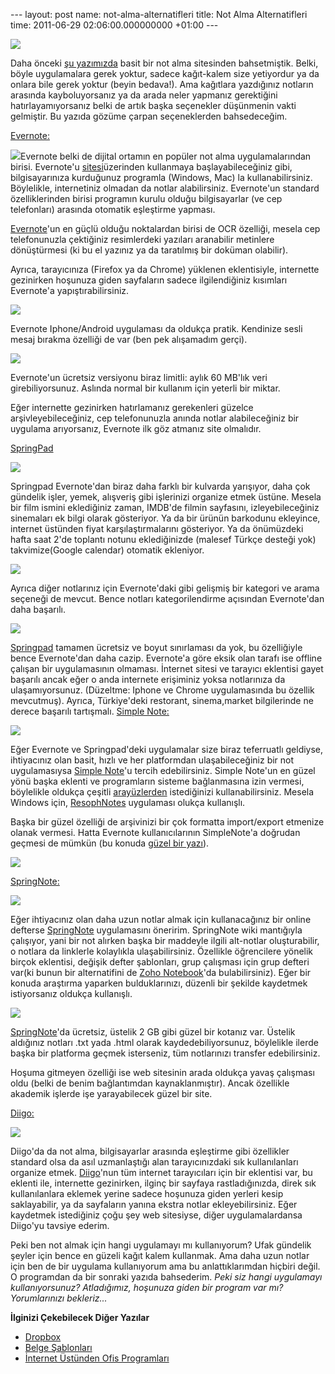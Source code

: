--- layout: post name: not-alma-alternatifleri title: Not Alma Alternatifleri time: 2011-06-29 02:06:00.000000000 +01:00 ---

[![](http://1.bp.blogspot.com/-AWA7YhlP-1Q/TgeMTypOHLI/AAAAAAAAA80/8i3oOm9tedY/s200/kalem_defter.jpg)](http://1.bp.blogspot.com/-AWA7YhlP-1Q/TgeMTypOHLI/AAAAAAAAA80/8i3oOm9tedY/s1600/kalem_defter.jpg)

Daha önceki [şu yazımızda](http://asuyatuyolar.blogspot.com/2011/04/mantar-panosuna-not-yapstrma.html) basit bir not alma sitesinden bahsetmiştik. Belki, böyle uygulamalara gerek yoktur, sadece kağıt-kalem size yetiyordur ya da onlara bile gerek yoktur (beyin bedava!). Ama kağıtlara yazdığınız notların arasında kayboluyorsanız ya da arada neler yapmanız gerektiğini hatırlayamıyorsanız belki de artık başka seçenekler düşünmenin vakti gelmiştir. Bu yazıda gözüme çarpan seçeneklerden bahsedeceğim.

[Evernote:](http://www.evernote.com/)

[![](http://1.bp.blogspot.com/-FMzk8Nu4cJM/TgeMpsgJXZI/AAAAAAAAA84/Q2PjHWfPY54/s200/evernote_icon.jpg)](http://www.evernote.com/)Evernote belki de dijital ortamın en popüler not alma uygulamalarından birisi. Evernote'u [sitesi](http://www.evernote.com/)üzerinden kullanmaya başlayabileceğiniz gibi, bilgisayarınıza kurduğunuz programla (Windows, Mac) la kullanabilirsiniz. Böylelikle, internetiniz olmadan da notlar alabilirsiniz. Evernote'un standard özelliklerinden birisi programın kurulu olduğu bilgisayarlar (ve cep telefonları) arasında otomatik eşleştirme yapması.

[Evernote](http://www.evernote.com/)'un en güçlü olduğu noktalardan birisi de OCR özelliği, mesela cep telefonunuzla çektiğiniz resimlerdeki yazıları aranabilir metinlere dönüştürmesi (ki bu el yazınız ya da taratılmış bir doküman olabilir).

Ayrıca, tarayıcınıza (Firefox ya da Chrome) yüklenen eklentisiyle, internette gezinirken hoşunuza giden sayfaların sadece ilgilendiğiniz kısımları Evernote'a yapıştırabilirsiniz.

[![](http://3.bp.blogspot.com/-sVNGSd50nI8/Tgo7tNt0WhI/AAAAAAAAA9M/wnnQm7dYwTk/s320/evernote_web_clipper.jpeg)](http://www.evernote.com/)

Evernote Iphone/Android uygulaması da oldukça pratik. Kendinize sesli mesaj bırakma özelliği de var (ben pek alışamadım gerçi).

[![](http://4.bp.blogspot.com/-fnCMvqSvs6Q/Tgo9EwNUuDI/AAAAAAAAA9Q/POdyuIYwXGo/s200/evernote_mobile.png)](http://www.evernote.com/)

Evernote'un ücretsiz versiyonu biraz limitli: aylık 60 MB'lık veri girebiliyorsunuz. Aslında normal bir kullanım için yeterli bir miktar. 

Eğer internette gezinirken hatırlamanız gerekenleri güzelce arşivleyebileceğiniz, cep telefonunuzla anında notlar alabileceğiniz bir uygulama arıyorsanız, Evernote ilk göz atmanız site olmalıdır.

[SpringPad](http://springpadit.com/home/)

[![](http://4.bp.blogspot.com/-J-4q4IyHs64/TgprLfxqlVI/AAAAAAAAA9o/9hxlMdjcfKA/s200/springpad.jpg)](http://springpadit.com/home/)

Springpad Evernote'dan biraz daha farklı bir kulvarda yarışıyor, daha çok gündelik işler, yemek, alışveriş gibi işlerinizi organize etmek üstüne. Mesela bir film ismini eklediğiniz zaman, IMDB'de filmin sayfasını, izleyebileceğiniz sinemaları ek bilgi olarak gösteriyor. Ya da bir ürünün barkodunu ekleyince, internet üstünden fiyat karşılaştırmalarını gösteriyor. Ya da önümüzdeki hafta saat 2'de toplantı notunu eklediğinizde (malesef Türkçe desteği yok) takvimize(Google calendar) otomatik ekleniyor.

[![](http://2.bp.blogspot.com/-u4ahgHFG_dM/TgpBrVrpZUI/AAAAAAAAA9U/bhTWI2B4LwI/s320/springpad1.jpg)](http://springpadit.com/home/)

Ayrıca diğer notlarınız için Evernote'daki gibi gelişmiş bir kategori ve arama seçeneği de mevcut. Bence notları kategorilendirme açısından Evernote'dan daha başarılı.

[![](http://2.bp.blogspot.com/-APME0ZnzqoM/TgpCLGcivFI/AAAAAAAAA9Y/kWtvoYlsE_o/s320/SpringPad-Notebook2.jpg)](http://springpadit.com/home/)

[Springpad](http://springpadit.com/home/) tamamen ücretsiz ve boyut sınırlaması da yok, bu özelliğiyle bence Evernote'dan daha cazip. Evernote'a göre eksik olan tarafı ise offline çalışan bir uygulamasının olmaması. İnternet sitesi ve tarayıcı eklentisi gayet başarılı ancak eğer o anda internete erişiminiz yoksa notlarınıza da ulaşamıyorsunuz. (Düzeltme: Iphone ve Chrome uygulamasında bu özellik mevcutmuş). Ayrıca, Türkiye'deki restorant, sinema,market bilgilerinde ne derece başarılı tartışmalı.
[Simple Note:](http://simplenoteapp.com/)

[![](http://3.bp.blogspot.com/-6RCeSJufsH8/TgpuDUrlU2I/AAAAAAAAA9s/-6xetxKTuy4/s200/simplenote.png)](http://simplenoteapp.com/)

Eğer Evernote ve Springpad'deki uygulamalar size biraz teferruatlı geldiyse, ihtiyacınız olan basit, hızlı ve her platformdan ulaşabileceğiniz bir not uygulamasıysa [Simple Note](http://simplenoteapp.com/)'u tercih edebilirsiniz. Simple Note'un en güzel yönü başka eklenti ve programların sisteme bağlanmasına izin vermesi, böylelikle oldukça çeşitli [arayüzlerden](http://simplenoteapp.com/downloads/) istediğinizi kullanabilirsiniz. Mesela Windows için, [ResophNotes](http://www.resoph.com/ResophNotes/Welcome.html) uygulaması olukça kullanışlı.

Başka bir güzel özelliği de arşivinizi bir çok formatta import/export etmenize olanak vermesi. Hatta Evernote kullanıcılarının SimpleNote'a doğrudan geçmesi de mümkün (bu konuda [güzel bir yazı](http://www.digitizd.com/2011/06/06/why-i-switched-from-evernote-to-simplenote/)).

[![](http://2.bp.blogspot.com/-Z0sfmbzMux8/TgphmyqyoNI/AAAAAAAAA9k/LTLT6ZgnoDE/s320/simplenote_web.png)](http://simplenoteapp.com/)

[SpringNote:](http://www.springnote.com/en)

[![](http://2.bp.blogspot.com/-Eg1oTw475DA/TgpwjJIUKOI/AAAAAAAAA9w/15Jhe6ZZdVY/s200/springnote2.png)](http://www.springnote.com/en)

Eğer ihtiyacınız olan daha uzun notlar almak için kullanacağınız bir online defterse [SpringNote](http://www.springnote.com/en) uygulamasını öneririm. SpringNote wiki mantığıyla çalışıyor, yani bir not alırken başka bir maddeyle ilgili alt-notlar oluşturabilir, o notlara da linklerle kolaylıkla ulaşabilirsiniz. Özellikle öğrencilere yönelik birçok eklentisi, değişik defter şablonları, grup çalışması için grup defteri var(ki bunun bir alternatifini de [Zoho Notebook](http://notebook.zoho.com/)'da bulabilirsiniz). Eğer bir konuda araştırma yaparken bulduklarınızı, düzenli bir şekilde kaydetmek istiyorsanız oldukça kullanışlı.

[![](http://2.bp.blogspot.com/-qpflKEv5HA8/TgpLVWtFq_I/AAAAAAAAA9g/Nkxzc2E7j38/s320/Springnote2.jpg)](http://www.springnote.com/en)

[SpringNote](http://www.springnote.com/en)'da ücretsiz, üstelik 2 GB gibi güzel bir kotanız var. Üstelik aldığınız notları .txt yada .html olarak kaydedebiliyorsunuz, böylelikle ilerde başka bir platforma geçmek isterseniz, tüm notlarınızı transfer edebilirsiniz.

Hoşuma gitmeyen özelliği ise web sitesinin arada oldukça yavaş çalışması oldu (belki de benim bağlantımdan kaynaklanmıştır). Ancak özellikle akademik işlerde işe yarayabilecek güzel bir site.

[Diigo:](http://www.diigo.com/)

[![](http://2.bp.blogspot.com/-mjVOv_Ep8bs/TgpzuEfjirI/AAAAAAAAA90/W_7nKfJF32A/s200/diigo_logo.png)](http://2.bp.blogspot.com/-mjVOv_Ep8bs/TgpzuEfjirI/AAAAAAAAA90/W_7nKfJF32A/s1600/diigo_logo.png)

Diigo'da da not alma, bilgisayarlar arasında eşleştirme gibi özellikler standard olsa da asıl uzmanlaştığı alan tarayıcınızdaki sık kullanılanları organize etmek. [Diigo](http://www.diigo.com/)'nun tüm internet tarayıcıları için bir eklentisi var, bu eklenti ile, internette gezinirken, ilginç bir sayfaya rastladığınızda, direk sık kullanılanlara eklemek yerine sadece hoşunuza giden yerleri kesip saklayabilir, ya da sayfaların yanına ekstra notlar ekleyebilirsiniz.
Eğer kaydetmek istediğiniz çoğu şey web sitesiyse, diğer uygulamalardansa Diigo'yu tavsiye ederim.

Peki ben not almak için hangi uygulamayı mı kullanıyorum? Ufak gündelik şeyler için bence en güzeli kağıt kalem kullanmak. Ama daha uzun notlar için ben de bir uygulama kullanıyorum ama bu anlattıklarımdan hiçbiri değil. O programdan da bir sonraki yazıda bahsederim.
*Peki siz hangi uygulamayı kullanıyorsunuz? Atladığımız, hoşunuza giden bir program var mı? Yorumlarınızı bekleriz...*

**İlginizi Çekebilecek Diğer Yazılar**

-   [Dropbox](http://asuyatuyolar.blogspot.com/2009/12/dropbox.html)
-   [Belge Şablonları](http://asuyatuyolar.blogspot.com/2011/03/belge-sablonlar.html)
-   [İnternet Üstünden Ofis Programları](http://asuyatuyolar.blogspot.com/2010/08/internet-ustunden-ofis-programlar.html)

